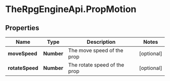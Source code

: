 # TheRpgEngineApi.PropMotion

## Properties

Name | Type | Description | Notes
------------ | ------------- | ------------- | -------------
**moveSpeed** | **Number** | The move speed of the prop | [optional] 
**rotateSpeed** | **Number** | The rotate speed of the prop | [optional] 


